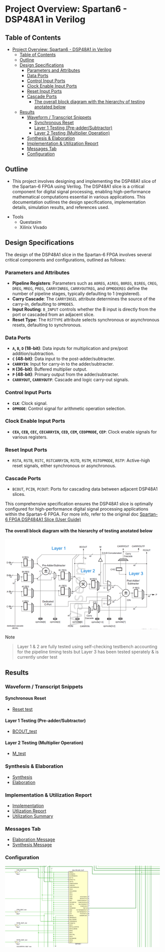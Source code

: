 # Project Overview: Spartan6 - DSP48A1 in Verilog

## Table of Contents
- [Project Overview: Spartan6 - DSP48A1 in Verilog](#project-overview-spartan6---dsp48a1-in-verilog)
  - [Table of Contents](#table-of-contents)
  - [Outline](#outline)
  - [Design Specifications](#design-specifications)
    - [Parameters and Attributes](#parameters-and-attributes)
    - [Data Ports](#data-ports)
    - [Control Input Ports](#control-input-ports)
    - [Clock Enable Input Ports](#clock-enable-input-ports)
    - [Reset Input Ports](#reset-input-ports)
    - [Cascade Ports](#cascade-ports)
      - [The overall block diagram with the hierarchy of testing anotated below](#the-overall-block-diagram-with-the-hierarchy-of-testing-anotated-below)
  - [Results](#results)
    - [Waveform / Transcript Snippets](#waveform--transcript-snippets)
      - [Synchronous Reset](#synchronous-reset)
      - [Layer 1 Testing (Pre-adder/Subtractor)](#layer-1-testing-pre-addersubtractor)
      - [Layer 2 Testing (Multiplier Operation)](#layer-2-testing-multiplier-operation)
    - [Synthesis \& Elaboration](#synthesis--elaboration)
    - [Implementation \& Utilization Report](#implementation--utilization-report)
    - [Messages Tab](#messages-tab)
    - [Configuration](#configuration)
 

## Outline
- This project involves designing and implementing the DSP48A1 slice of the Spartan-6 FPGA using Verilog. The DSP48A1 slice is a critical component for digital signal processing, enabling high-performance mathematical computations essential in various applications. This documentation outlines the design specifications, implementation details, simulation results, and references used.
  
* Tools
    - Questasim
    - Xilinix Vivado  


## Design Specifications

The design of the DSP48A1 slice in the Spartan-6 FPGA involves several critical components and configurations, outlined as follows:

### Parameters and Attributes
- **Pipeline Registers**: Parameters such as `A0REG`, `A1REG`, `B0REG`, `B1REG`, `CREG`, `DREG`, `MREG`, `PREG`, `CARRYINREG`, `CARRYOUTREG`, and `OPMODEREG` define the number of pipeline stages, typically defaulting to 1 (registered).
- **Carry Cascade**: The `CARRYINSEL` attribute determines the source of the carry-in, defaulting to `OPMODE5`.
- **Input Routing**: `B_INPUT` controls whether the B input is directly from the port or cascaded from an adjacent slice.
- **Reset Type**: The `RSTTYPE` attribute selects synchronous or asynchronous resets, defaulting to synchronous.

### Data Ports
- **`A`, `B`, `D` (18-bit)**: Data inputs for multiplication and pre/post addition/subtraction.
- **`C` (48-bit)**: Data input to the post-adder/subtracter.
- **`CARRYIN`**: Input for carry-in to the adder/subtracter.
- **`M` (36-bit)**: Buffered multiplier output.
- **`P` (48-bit)**: Primary output from the adder/subtracter.
- **`CARRYOUT`, `CARRYOUTF`**: Cascade and logic carry-out signals.

### Control Input Ports
- **`CLK`**: Clock signal.
- **`OPMODE`**: Control signal for arithmetic operation selection.

### Clock Enable Input Ports
- **`CEA`, `CEB`, `CEC`, `CECARRYIN`, `CED`, `CEM`, `CEOPMODE`, `CEP`**: Clock enable signals for various registers.

### Reset Input Ports
-  `RSTA`, `RSTB`, `RSTC`, `RSTCARRYIN`, `RSTD`, `RSTM`, `RSTOPMODE`, `RSTP`: Active-high reset signals, either synchronous or asynchronous.

### Cascade Ports
- `BCOUT`, `PCIN`, `PCOUT`: Ports for cascading data between adjacent DSP48A1 slices.

This comprehensive specification ensures the DSP48A1 slice is optimally configured for high-performance digital signal processing applications within the Spartan-6 FPGA.
For more info, refer to the original doc [Spartan-6 FPGA DSP484A1 Slice (User Guide)](https://docs.amd.com/v/u/en-US/ug389)

#### The overall block diagram with the hierarchy of testing anotated below 
![Block Diagram](Results/Block%20Diagram.png)
>[!NOTE] 
>>Layer 1 & 2 are fully tested using self-checking testbench accounting for the pipeline timing tests but Layer 3 has been tested sperately & is currently under test  


## Results
### Waveform / Transcript Snippets
#### Synchronous Reset
* [Reset test](/Results/Rest%20operation.png) 
#### Layer 1 Testing (Pre-adder/Subtractor)
* [BCOUT_test](/Results/Pipelining_test.png)
#### Layer 2 Testing (Multiplier Operation)
* [M_test](/Results/Multiplier_operation.png)

### Synthesis & Elaboration
* [Synthesis](/Results/Synthesis.png)
* [Elaboration](/Results/Elaboration.png)

### Implementation & Utilization Report
* [Implementation](/Results/Implementation.png)
* [Utlization Report](/Results/Utilization%20Report.png)
* [Utilization Summary](/Results/Utilization%20Summary.png)

### Messages Tab
* [Elaboration Message](/Results/Elaboration%20message.png)
* [Synthesis Message](/Results/Synthesis%20Message.png)
### Configuration
![DSP Configuration](/Results/DSP_configuration.png)
